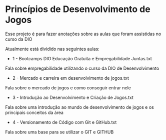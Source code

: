 
# Princípios de Desenvolvimento de Jogos

Esse projeto é para fazer anotações sobre as aulas que foram assistidas no curso da DIO

Atualmente está dividido nas seguintes aulas:

- 1 - Bootcamps DIO Educação Gratuita e Empregabilidade Juntas.txt

Fala sobre empregabilidade utilizando o curso da DIO de Desenvolvimento

- 2 - Mercado e carreira em desenvolvimento de jogos.txt

Fala sobre o mercado de jogos e como conseguir entrar nele
- 3 - Introdução ao Desenvolvimento e Criação de Jogos.txt

Fala sobre uma introdução ao mundo de desenvolvimento de jogos e os principais conceitos da área
- 4 - Versionamento de Código com Git e GitHub.txt

Fala sobre uma base para se utilizar o GIT e GITHUB 




